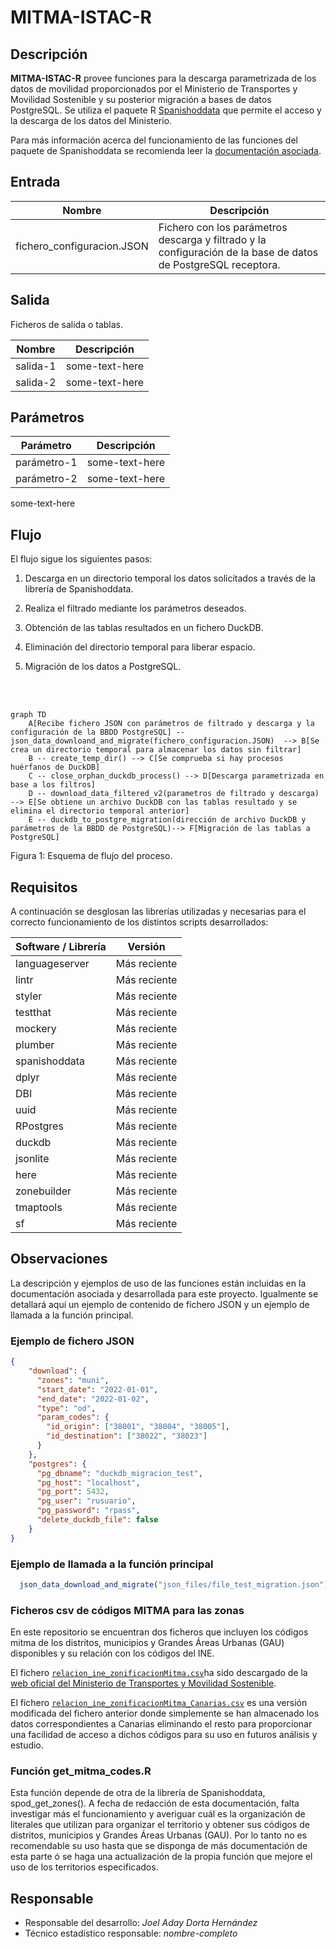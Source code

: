 # MITMA-ISTAC-R

## Descripción

**MITMA-ISTAC-R** provee funciones para la descarga parametrizada de los datos de movilidad proporcionados por el Ministerio de Transportes y Movilidad Sostenible y su posterior migración a bases de datos PostgreSQL. Se utiliza el paquete R [Spanishoddata](https://github.com/rOpenSpain/spanishoddata) que permite el acceso y la descarga de los datos del Ministerio.

Para más información acerca del funcionamiento de las funciones del paquete de Spanishoddata se recomienda leer la [documentación asociada](https://ropenspain.github.io/spanishoddata/).

## Entrada

| Nombre                     | Descripción    |
| -------------------------- | -------------- |
| fichero_configuracion.JSON | Fichero con los parámetros descarga y filtrado y la configuración de la base de datos de PostgreSQL receptora. |


## Salida

Ficheros de salida o tablas.

| Nombre   | Descripción    |
| -------- | -------------- |
| salida-1 | some-text-here |
| salida-2 | some-text-here |

## Parámetros

| Parámetro   | Descripción    |
| ----------- | -------------- |
| parámetro-1 | some-text-here |
| parámetro-2 | some-text-here |

some-text-here

## Flujo

 El flujo sigue los siguientes pasos:
 
 1. Descarga en un directorio temporal los datos solicitados a través de la librería de Spanishoddata. 
 
 2. Realiza el filtrado mediante los parámetros deseados.
 
 3. Obtención de las tablas resultados en un fichero DuckDB. 
 
 4. Eliminación del directorio temporal para liberar espacio. 
 
 5. Migración de los datos a PostgreSQL.

<br><br>

```mermaid
graph TD
    A[Recibe fichero JSON con parámetros de filtrado y descarga y la configuración de la BBDD PostgreSQL] -- json_data_downloand_and_migrate(fichero_configuracion.JSON)  --> B[Se crea un directorio temporal para almacenar los datos sin filtrar]
    B -- create_temp_dir() --> C[Se comprueba si hay procesos huérfanos de DuckDB]
    C -- close_orphan_duckdb_process() --> D[Descarga parametrizada en base a los filtros]
    D -- download_data_filtered_v2(parametros de filtrado y descarga) --> E[Se obtiene un archivo DuckDB con las tablas resultado y se elimina el directorio temporal anterior]
    E -- duckdb_to_postgre_migration(dirección de archivo DuckDB y parámetros de la BBDD de PostgreSQL)--> F[Migración de las tablas a PostgreSQL]
```
Figura 1: Esquema de flujo del proceso.

## Requisitos

A continuación se desglosan las librerías utilizadas y necesarias para el correcto funcionamiento de los distintos scripts desarrollados:

| Software / Librería | Versión                |
| ------------------- | ---------------------- |
| languageserver      | Más reciente           |
| lintr               | Más reciente           |
| styler              | Más reciente           |
| testthat            | Más reciente           |
| mockery             | Más reciente           |
| plumber             | Más reciente           |
| spanishoddata       | Más reciente           |
| dplyr               | Más reciente           |
| DBI                 | Más reciente           |
| uuid                | Más reciente           |
| RPostgres           | Más reciente           |
| duckdb              | Más reciente           |
| jsonlite            | Más reciente           |
| here                | Más reciente           |
| zonebuilder         | Más reciente           |
| tmaptools           | Más reciente           |
| sf                  | Más reciente           |


## Observaciones

La descripción y ejemplos de uso de las funciones están incluidas en la documentación asociada y desarrollada para este proyecto. Igualmente se detallará aquí un ejemplo de contenido de fichero JSON y un ejemplo de llamada a la función principal.

### Ejemplo de fichero JSON

```json
{
    "download": {
      "zones": "muni",
      "start_date": "2022-01-01",
      "end_date": "2022-01-02",
      "type": "od",
      "param_codes": {
        "id_origin": ["38001", "38004", "38005"],
        "id_destination": ["38022", "38023"]
      }
    },
    "postgres": {
      "pg_dbname": "duckdb_migracion_test",
      "pg_host": "localhost",
      "pg_port": 5432,
      "pg_user": "rusuario",
      "pg_password": "rpass",
      "delete_duckdb_file": false
    }
}
```

### Ejemplo de llamada a la función principal

```r
  json_data_download_and_migrate("json_files/file_test_migration.json")
```
### Ficheros csv de códigos MITMA para las zonas

En este repositorio se encuentran dos ficheros que incluyen los códigos mitma de los distritos, municipios y Grandes Áreas Urbanas (GAU) disponibles y su relación con los códigos del INE. 

El fichero [`relacion_ine_zonificacionMitma.csv`](/relacion_ine_zonificacionMitma.csv)ha sido descargado de la [web oficial del Ministerio de Transportes y Movilidad Sostenible](https://www.transportes.gob.es/ministerio/proyectos-singulares/estudios-de-movilidad-con-big-data/opendata-movilidad).

El fichero [`relacion_ine_zonificacionMitma_Canarias.csv`](/relacion_ine_zonificacionMitma_canarias.csv) es una versión modificada del fichero anterior donde simplemente se han almacenado los datos correspondientes a Canarias eliminando el resto para proporcionar una facilidad de acceso a dichos códigos para su uso en futuros análisis y estudio.

### Función get_mitma_codes.R

Esta función depende de otra de la librería de Spanishoddata, spod_get_zones(). A fecha de redacción de esta documentación, falta investigar más el funcionamiento y averiguar cuál es la organización de literales que utilizan para organizar el territorio y obtener sus códigos de distritos, municipios y Grandes Áreas Urbanas (GAU).  Por lo tanto no es recomendable su uso hasta que se disponga de más documentación de esta parte ó se haga una actualización de la propia función que mejore el uso de los territorios especificados.

## Responsable

* Responsable del desarrollo: _Joel Aday Dorta Hernández_
* Técnico estadístico responsable: _nombre-completo_